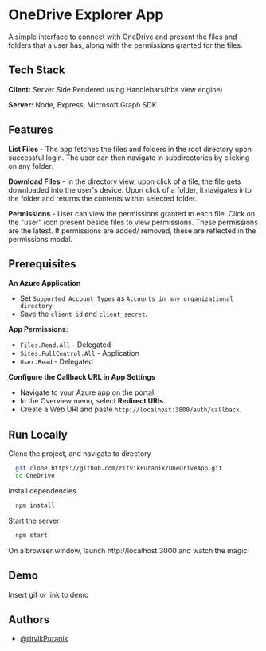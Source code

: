 
# OneDrive Explorer App

A simple interface to connect with OneDrive and present the files and folders that a user has, along with the permissions granted for the files.

## Tech Stack
**Client:** Server Side Rendered using Handlebars(hbs view engine)

**Server:** Node, Express, Microsoft Graph SDK

## Features

 **List Files** - The app fetches the files and folders in the root directory upon successful login. The user can then navigate in subdirectories by clicking on any folder.

 **Download Files** - In the directory view, upon click of a file, the file gets downloaded into the user's device. Upon click of a folder, it navigates into the folder and returns the contents within selected folder.

 **Permissions** - User can view the permissions granted to each file. Click on the "user" icon present beside files to view permissions. These permissions are the latest. If permissions are added/ removed, these are reflected in the permissions modal.

## Prerequisites

 **An Azure Application**
  - Set `Supported Account Types` as `Accounts in any organizational directory`
  - Save the `client_id` and `client_secret`.

 **App Permissions**:
   - `Files.Read.All` - Delegated
   - `Sites.FullControl.All` - Application
   - `User.Read` - Delegated

 **Configure the Callback URL in App Settings**
   - Navigate to your Azure app on the portal.
   - In the Overview menu, select **Redirect URIs**.
   - Create a Web URI and paste `http://localhost:3000/auth/callback`.


## Run Locally

Clone the project, and navigate to directory

```bash
  git clone https://github.com/ritvikPuranik/OneDriveApp.git
  cd OneDrive
```

Install dependencies

```bash
  npm install
```

Start the server

```bash
  npm start
```
On a browser window, launch http://localhost:3000 and watch the magic!

## Demo

Insert gif or link to demo


## Authors

- [@ritvikPuranik](https://github.com/ritvikPuranik)

